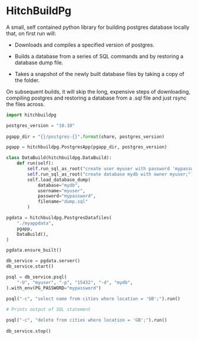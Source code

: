 # HitchBuildPg

A small, self contained python library for building postgres database locally that, on first run will:

* Downloads and compiles a specified version of postgres.

* Builds a database from a series of SQL commands and by restoring a database dump file.

* Takes a snapshot of the newly built database files by taking a copy of the folder.

On subsequent builds, it will skip the long, expensive steps of downloading, compiling postgres
and restoring a database from a .sql file and just rsync the files across.


```python
import hitchbuildpg

postgres_version = "10.10"
    
pgapp_dir = "{}/postgres-{}".format(share, postgres_version)

pgapp = hitchbuildpg.PostgresApp(pgapp_dir, postgres_version)

class DataBuild(hitchbuildpg.DataBuild):
    def run(self):
        self.run_sql_as_root("create user myuser with password 'mypassword';")
        self.run_sql_as_root("create database mydb with owner myuser;")
        self.load_database_dump(
            database="mydb",
            username="myuser",
            password="mypassword",
            filename="dump.sql"
        )

pgdata = hitchbuildpg.PostgresDatafiles(
    "./myappdata",
    pgapp,
    DataBuild(),
)

pgdata.ensure_built()

db_service = pgdata.server()
db_service.start()

psql = db_service.psql(
    "-U", "myuser", "-p", "15432", "-d", "mydb",
).with_env(PG_PASSWORD="mypassword")

psql("-c", "select name from cities where location = 'GB';").run()

# Prints output of SQL statement
    
psql("-c", "delete from cities where location = 'GB';").run()
      
db_service.stop()
```

